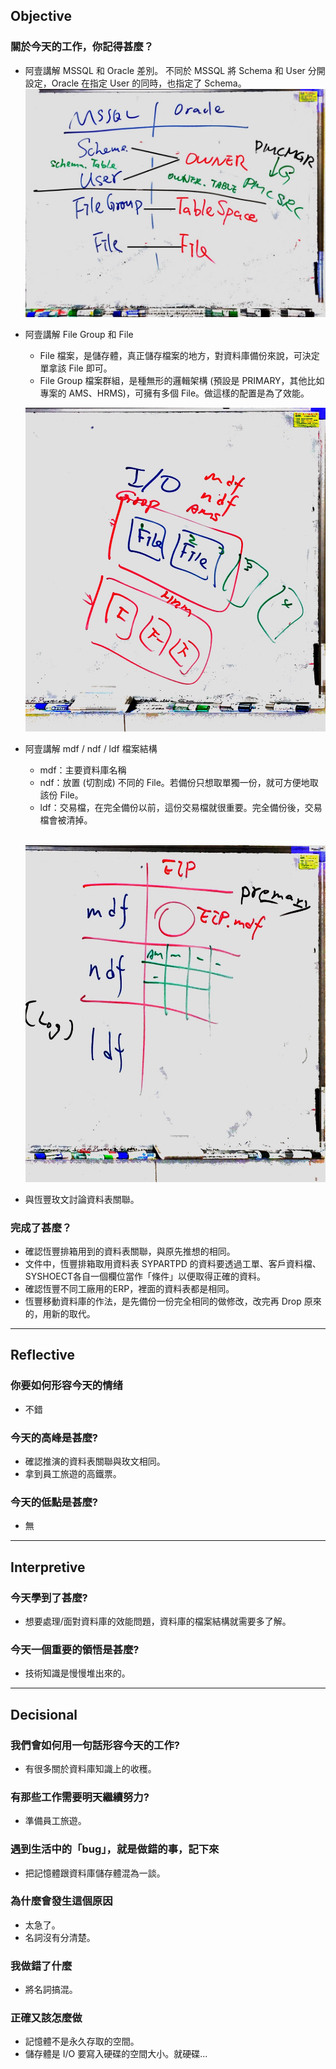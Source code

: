 ## Objective

### 關於今天的工作，你記得甚麼？

- 阿壹講解 MSSQL 和 Oracle 差別。
  不同於 MSSQL 將 Schema 和 User 分開設定，Oracle 在指定 User 的同時，也指定了 Schema。
  ![](Images/MSSQLvsORACLE.JPG)

- 阿壹講解 File Group 和 File 

  - File 檔案，是儲存體，真正儲存檔案的地方，對資料庫備份來說，可決定單拿該 File 即可。
  - File Group 檔案群組，是種無形的邏輯架構 (預設是 PRIMARY，其他比如專案的 AMS、HRMS)，可擁有多個 File。做這樣的配置是為了效能。

  ![](Images/FileGroupAndFile.JPG)

- 阿壹講解 mdf / ndf / ldf 檔案結構

  - mdf：主要資料庫名稱
  - ndf：放置 (切割成) 不同的 File。若備份只想取單獨一份，就可方便地取該份 File。
  - ldf：交易檔，在完全備份以前，這份交易檔就很重要。完全備份後，交易檔會被清掉。

  ​
  ![](Images/資料庫儲存.JPG)

- 與恆豐玫文討論資料表關聯。

### 完成了甚麼？

- 確認恆豐排箱用到的資料表關聯，與原先推想的相同。
- 文件中，恆豐排箱取用資料表 SYPARTPD 的資料要透過工單、客戶資料檔、SYSHOECT各自一個欄位當作「條件」以便取得正確的資料。
- 確認恆豐不同工廠用的ERP，裡面的資料表都是相同。
- 恆豐移動資料庫的作法，是先備份一份完全相同的做修改，改完再 Drop 原來的，用新的取代。

------

## Reflective

### 你要如何形容今天的情绪

- 不錯

### 今天的高峰是甚麼?

- 確認推演的資料表關聯與玫文相同。
- 拿到員工旅遊的高鐵票。

### 今天的低點是甚麼?

- 無

------

## Interpretive

### 今天學到了甚麼?

- 想要處理/面對資料庫的效能問題，資料庫的檔案結構就需要多了解。

### 今天一個重要的領悟是甚麼?

- 技術知識是慢慢堆出來的。

------

## Decisional

### 我們會如何用一句話形容今天的工作?

- 有很多關於資料庫知識上的收穫。

### 有那些工作需要明天繼續努力?

- 準備員工旅遊。

### 遇到生活中的「bug」，就是做錯的事，記下來

- 把記憶體跟資料庫儲存體混為一談。

### 為什麼會發生這個原因

- 太急了。
- 名詞沒有分清楚。

### 我做錯了什麼

- 將名詞搞混。

### 正確又該怎麼做

- 記憶體不是永久存取的空間。
- 儲存體是 I/O 要寫入硬碟的空間大小。就硬碟...